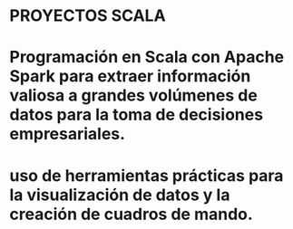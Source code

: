 # PROYECTOS SCALA

# Programación en Scala con Apache Spark para extraer información valiosa a grandes volúmenes de datos para la toma de decisiones empresariales.
# uso de herramientas prácticas para la visualización de datos y la creación de cuadros de mando.
